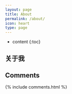 ```yaml
---
layout: page
title: About
permalink: /about/
icon: heart
type: page
---
```


* content
{:toc}

## 关于我


## Comments

{% include comments.html %}
